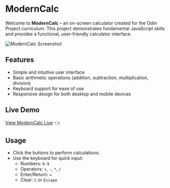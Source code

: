 # ModernCalc

Welcome to **ModernCalc** – an on-screen calculator created for the Odin Project curriculum. This project demonstrates fundamental JavaScript skills and provides a functional, user-friendly calculator interface.

![ModernCalc Screenshot](https://github.com/JoeyCorbett/Calculator/assets/134228957/14f3101f-21ae-4d94-841e-18b62d542ca5)

## Features

- Simple and intuitive user interface
- Basic arithmetic operations (addition, subtraction, multiplication, division)
- Keyboard support for ease of use
- Responsive design for both desktop and mobile devices

## Live Demo

[View ModernCalc Live](https://joeycorbett.github.io/ModernCalc/) 👈

## Usage

- Click the buttons to perform calculations.
- Use the keyboard for quick input:
  - Numbers: `0-9`
  - Operators: `+`, `-`, `*`, `/`
  - Enter/Return: `=`
  - Clear: `C` or `Escape`

